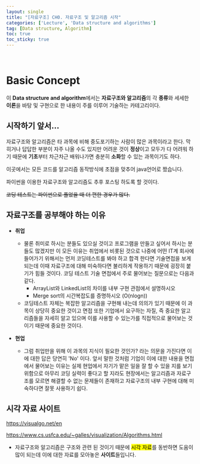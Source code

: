 ```yaml
---
layout: single
title: "[자료구조] CH0. 자료구조 및 알고리즘 시작"
categories: ['Lecture', 'Data structure and algorithms']
tag: [Data structure, Algorithm]
toc: true
toc_sticky: true
---
```


<br>

# Basic Concept

이 **Data structure and algorithm**에서는 **자료구조와 알고리즘**의 각 **종류**와 세세한 **이론**을 바탕 및 구현으로 한 내용이 주를 이루어 기술하는 카테고리이다.

## 시작하기 앞서...

자료구조와 알고리즘은 타 과목에 비해 중도포기하는 사람이 많은 과목이라고 한다. 막히거나 답답한 부분이 자주 나올 수도 있지만 어려운 것이 **정상**이고 모두가 다 어려워 하기 때문에 **기초**부터 차근차근 배워나가면 충분히 **소화**할 수 있는 과목이기도 하다. 

이곳에서는 모든 코드를 알고리즘 동작방식에 초점을 맞추어 java언어로 짰습니다.

파이썬을 이용한 자료구조와 알고리즘도 추후 포스팅 하도록 할 것이다.

~~코딩 테스트는 파이썬으로 풀었을 때 더 편한 경우가 많다.~~

## 자료구조를 공부해야 하는 이유

- **취업**
  - 물론 취미로 하시는 분들도 있으실 것이고 프로그램을 만들고 싶어서 하시는 분들도 많겠지만 이 모든 이유는 취업에서 비롯된 것으로 나중에 어떤 IT계 회사에 들어가기 위해서는 먼저 코딩테스트를 봐야 하고 합격 한다면 기술면접을 보게 되는데 이때 자료구조에 대해 미숙하다면 불리하게 작용하기 때문에 굉장히 붙기가 힘들 것이다. 코딩 테스트 기술 면접에서 주로 물어보는 질문으로는 다음과 같다.
    - ArrayList와 LinkedList의 차이를 내부 구현 관점에서 설명하시오
    - Merge sort의 시간복잡도를 증명하시오 (O(nlogn))
  - 코딩테스트 자체는 복잡한 알고리즘을 구현해 내는데 의의가 있기 때문에 이 과목이 상당히 중요한 것이고 면접 또한 기업에서 요구하는 자질, 즉 중요한 알고리즘들을 자세히 알고 있으며 이를 사용할 수 있는가를 직접적으로 물어보는 것이기 때문에 중요한 것이다.



- **현업**
  - 그럼 취업만을 위해 이 과목의 지식이 필요한 것인가? 라는 의문을 가진다면 이에 대한 답은 당연히 'No' 이다. 앞서 말한 것처럼 기업이 이에 대한 내용을 면접에서 물어보는 이유는 실제 현업에서 자기가 맡은 일을 잘 할 수 있을 지를 보기 위함으로 아무리 코딩 실력이 좋다고 할 지라도 현장에서는 알고리즘과 자료구조를 모르면 해결할 수 없는 문제들이 존재하고 자료구조의 내부 구현에 대해 미숙하다면 잘못 사용하기 쉽다.



## 시각 자료 사이트

https://visualgo.net/en

https://www.cs.usfca.edu/~galles/visualization/Algorithms.html



- 자료구조와 알고리즘은 구조와 관련 된 것이기 때문에 <mark>시각 자료</mark>를 동반하면 도움이 많이 되는데 이에 대한 자료를 모아놓은 **사이트**들입니다.


















